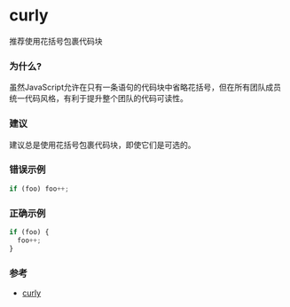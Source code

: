 # curly

推荐使用花括号包裹代码块

### 为什么?

虽然JavaScript允许在只有一条语句的代码块中省略花括号，但在所有团队成员统一代码风格，有利于提升整个团队的代码可读性。

### 建议

建议总是使用花括号包裹代码块，即使它们是可选的。

### 错误示例

```js
if (foo) foo++;
```

### 正确示例

```js
if (foo) {
  foo++;
}
```

### 参考

- [curly](https://eslint.org/docs/rules/curly)
